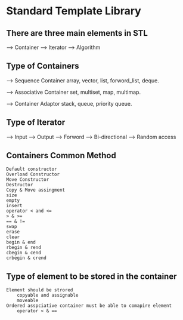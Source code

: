 # Standard Template Library

## There are three main elements in STL
--> Container
--> Iterator
--> Algorithm 

## Type of Containers

--> Sequence Container 
	array, vector, list, forword_list, deque.

--> Associative Container
	set, multiset, map, multimap.

--> Container Adaptor
	stack, queue, priority queue.

## Type of Iterator

--> Input
--> Output
--> Forword
--> Bi-directional
--> Random access


## Containers Common Method 

	Default constructor 
	Overload Constructor
	Move Constructor
	Destructor
	Copy & Move assingment 
	size
	empty
	insert
	operator < and <=
	> & >= 
	== & !=
	swap
	erase
	clear
	begin & end
	rbegin & rend
	cbegin & cend
	crbegin & crend


## Type of element to be stored in the container 

	Element should be strored 
		copyable and assignable 
		moveable
	Ordered asspciative container must be able to comapire element 
		operator < & == 
 
